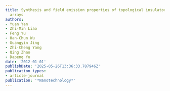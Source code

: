 ```yaml
---
title: Synthesis and field emission properties of topological insulator Bi2Se3 nanoflake
  arrays
authors:
- Yuan Yan
- Zhi-Min Liao
- Feng Yu
- Han-Chun Wu
- Guangyin Jing
- Zhi-Cheng Yang
- Qing Zhao
- Dapeng Yu
date: '2012-01-01'
publishDate: '2025-05-26T13:36:33.787946Z'
publication_types:
- article-journal
publication: '*Nanotechnology*'
---
```


